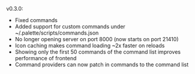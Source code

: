 v0.3.0:

- Fixed commands
- Added support for custom commands under ~/.palette/scripts/commands.json
- No longer opening server on port 8000 (now starts on port 21410)
- Icon caching makes command loading ~2x faster on reloads
- Showing only the first 50 commands of the command list improves performance of frontend
- Command providers can now patch in commands to the command list